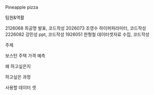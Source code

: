 Pineapple pizza

팀원&역활

2126068 최공명 발표, 코드작성
2026073 조영수 하이퍼파라미터, 코드작성
2226082 강민성 ppt, 코드작성
1926051 한형철 데이터셋자료 수집, 코드작성

주제

보스턴 주택 가격 예측

왜 하고싶은지

하고싶은 과정

사용할 데이터 셋
